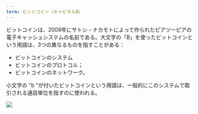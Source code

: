 ```yaml
---
term: ビットコイン（キャピタルB）
---
```

ビットコインは、2009年にサトシ・ナカモトによって作られたピアツーピアの電子キャッシュシステムの名前である。大文字の「B」を使ったビットコインという用語は、3つの異なるものを指すことがある：


- ビットコインのシステム
- ビットコインのプロトコル；
- ビットコインのネットワーク。

小文字の "b "が付いたビットコインという用語は、一般的にこのシステムで取引される通貨単位を指すのに使われる。

![](../../dictionnaire/assets/41.webp)